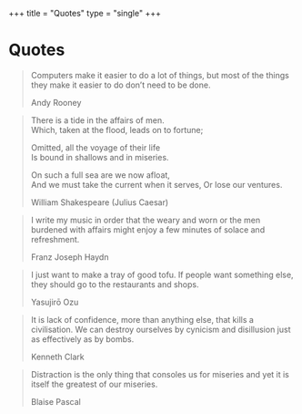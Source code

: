 +++
title = "Quotes"
type = "single"
+++

# Quotes

<blockquote>
  <p>Computers make it easier to do a lot of things, but most of the things they make it easier to do don’t need to be done.</p>
  <footer>Andy Rooney</footer>
</blockquote>

<blockquote>
  <p>
    There is a tide in the affairs of men. <br>
    Which, taken at the flood, leads on to fortune;
  </p>
  <p>
    Omitted, all the voyage of their life <br>
    Is bound in shallows and in miseries.
  </p>
  <p>
    On such a full sea are we now afloat, <br>
    And we must take the current when it serves,
    Or lose our ventures.
  </p>
  <footer>William Shakespeare (Julius Caesar)</footer>
</blockquote>

<blockquote>
  <p>I write my music in order that the weary and worn or the men burdened with affairs might enjoy a few minutes of solace and refreshment.</p>
  <footer>Franz Joseph Haydn</footer>
</blockquote>

<blockquote>
  <p>I just want to make a tray of good tofu. If people want something else, they should go to the restaurants and shops.</p>
  <footer>Yasujirō Ozu</footer>
</blockquote>

<blockquote>
  <p>It is lack of confidence, more than anything else, that kills a civilisation. We can destroy ourselves by cynicism and disillusion just as effectively as by bombs.</p>
  <footer>Kenneth Clark</footer>
</blockquote>

<blockquote>
  <p>Distraction is the only thing that consoles us for miseries and yet it is itself the greatest of our miseries.</p>
  <footer>Blaise Pascal</footer>
</blockquote>

